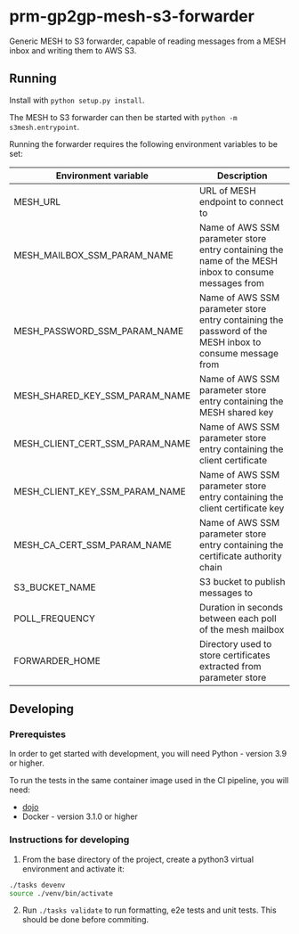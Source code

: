 # prm-gp2gp-mesh-s3-forwarder

Generic MESH to S3 forwarder, capable of reading messages from a MESH inbox and writing them to AWS S3.

## Running

Install with `python setup.py install`.

The MESH to S3 forwarder can then be started with `python -m s3mesh.entrypoint`.

Running the forwarder requires the following environment variables to be set:

| Environment variable            | Description                                                                                             | 
| ------------------------------- | ------------------------------------------------------------------------------------------------------- |
| MESH_URL                        | URL of MESH endpoint to connect to                                                                      |
| MESH_MAILBOX_SSM_PARAM_NAME     | Name of AWS SSM parameter store entry containing the name of the MESH inbox to consume messages from    |
| MESH_PASSWORD_SSM_PARAM_NAME    | Name of AWS SSM parameter store entry containing the password of the MESH inbox to consume message from |
| MESH_SHARED_KEY_SSM_PARAM_NAME  | Name of AWS SSM parameter store entry containing the MESH shared key                                    |
| MESH_CLIENT_CERT_SSM_PARAM_NAME | Name of AWS SSM parameter store entry containing the client certificate                                 |
| MESH_CLIENT_KEY_SSM_PARAM_NAME  | Name of AWS SSM parameter store entry containing the client certificate key                             |
| MESH_CA_CERT_SSM_PARAM_NAME     | Name of AWS SSM parameter store entry containing the certificate authority chain                        |
| S3_BUCKET_NAME                  | S3 bucket to publish messages to                                                                        |
| POLL_FREQUENCY                  | Duration in seconds between each poll of the mesh mailbox                                               |
| FORWARDER_HOME                  | Directory used to store certificates extracted from parameter store                                      |

## Developing

### Prerequistes
In order to get started with development, you will need Python - version 3.9 or higher.

To run the tests in the same container image used in the CI pipeline, you will need:
- [dojo](https://github.com/kudulab/dojo) 
- Docker - version 3.1.0 or higher

### Instructions for developing

1. From the base directory of the project, create a python3 virtual environment and activate it:
 ```sh
 ./tasks devenv
 source ./venv/bin/activate
 ```
 
2. Run `./tasks validate` to run formatting, e2e tests and unit tests. This should be done before commiting.
